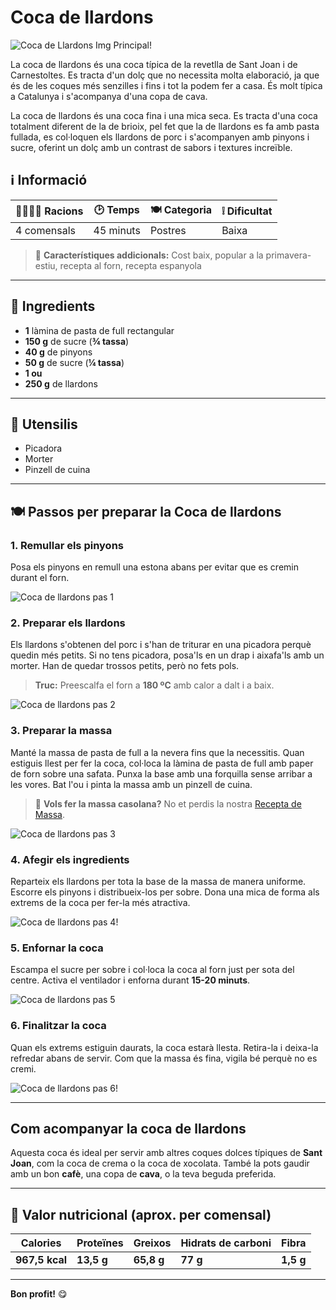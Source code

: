 # Coca de llardons

![Coca de Llardons Img Principal](https://cdn0.recetasgratis.net/es/posts/1/7/2/coca_de_llardons_chicharrones_75271_600.webp)!

La coca de llardons és una coca típica de la revetlla de Sant Joan i de Carnestoltes. Es tracta d'un dolç que no necessita molta elaboració, ja que és de les coques més senzilles i fins i tot la podem fer a casa. És molt típica a Catalunya i s'acompanya d'una copa de cava.

La coca de llardons és una coca fina i una mica seca. Es tracta d'una coca totalment diferent de la de brioix, pel fet que la de llardons es fa amb pasta fullada, es col·loquen els llardons de porc i s'acompanyen amb pinyons i sucre, oferint un dolç amb un contrast de sabors i textures increïble.

## ℹ️ Informació

| 👨‍👩‍👧‍👦 Racions | 🕑 Temps | 🍽️ Categoria | ❕ Dificultat |
|---------|-------|-----------|------------|
| 4 comensals | 45 minuts | Postres | Baixa |

> 🔗 **Característiques addicionals:** Cost baix, popular a la primavera-estiu, recepta al forn, recepta espanyola  

---

## 🍞 Ingredients

- **1** làmina de pasta de full rectangular
- **150 g** de sucre (**¾ tassa**)
- **40 g** de pinyons
- **50 g** de sucre (**¼ tassa**)
- **1 ou**
- **250 g** de llardons

---

## 🥄 Utensilis

- Picadora
- Morter
- Pinzell de cuina

---

## 🍽 Passos per preparar la Coca de llardons

### 1. Remullar els pinyons

Posa els pinyons en remull una estona abans per evitar que es cremin durant el forn.

![Coca de llardons pas 1](https://cdn0.recetasgratis.net/es/posts/1/7/2/coca_de_llardons_chicharrones_75271_paso_0_600.webp)

### 2. Preparar els llardons

Els llardons s'obtenen del porc i s'han de triturar en una picadora perquè quedin més petits. Si no tens picadora, posa'ls en un drap i aixafa'ls amb un morter. Han de quedar trossos petits, però no fets pols.

> **Truc:** Preescalfa el forn a **180 ºC** amb calor a dalt i a baix.

![Coca de llardons pas 2](https://cdn0.recetasgratis.net/es/posts/1/7/2/coca_de_llardons_chicharrones_75271_paso_1_600.webp)

### 3. Preparar la massa

Manté la massa de pasta de full a la nevera fins que la necessitis. Quan estiguis llest per fer la coca, col·loca la làmina de pasta de full amb paper de forn sobre una safata. Punxa la base amb una forquilla sense arribar a les vores. Bat l'ou i pinta la massa amb un pinzell de cuina.

> 🔗 **Vols fer la massa casolana?** No et perdis la nostra [Recepta de Massa](https://www.recetasgratis.net/receta-de-masa-de-hojaldre-facil-y-economica-53406.html).

![Coca de llardons pas 3](https://cdn0.recetasgratis.net/es/posts/1/7/2/coca_de_llardons_chicharrones_75271_paso_2_600.webp)

### 4. Afegir els ingredients

Reparteix els llardons per tota la base de la massa de manera uniforme. Escorre els pinyons i distribueix-los per sobre. Dona una mica de forma als extrems de la coca per fer-la més atractiva.

![Coca de llardons pas 4](https://cdn0.recetasgratis.net/es/posts/1/7/2/coca_de_llardons_chicharrones_75271_paso_3_600.webp)!

### 5. Enfornar la coca

Escampa el sucre per sobre i col·loca la coca al forn just per sota del centre. Activa el ventilador i enforna durant **15-20 minuts**.

![Coca de llardons pas 5](https://cdn0.recetasgratis.net/es/posts/1/7/2/coca_de_llardons_chicharrones_75271_paso_4_600.webp)

### 6. Finalitzar la coca

Quan els extrems estiguin daurats, la coca estarà llesta. Retira-la i deixa-la refredar abans de servir. Com que la massa és fina, vigila bé perquè no es cremi.

![Coca de llardons pas 6](https://cdn0.recetasgratis.net/es/posts/1/7/2/coca_de_llardons_chicharrones_75271_paso_5_600.webp)!

---

## Com acompanyar la coca de llardons

Aquesta coca és ideal per servir amb altres coques dolces típiques de **Sant Joan**, com la coca de crema o la coca de xocolata. També la pots gaudir amb un bon **cafè**, una copa de **cava**, o la teva beguda preferida.

---

## 🌿 Valor nutricional (aprox. per comensal)

| Calories | Proteïnes | Greixos | Hidrats de carboni | Fibra |
|----------|-----------|---------|------------------|-------|
| **967,5 kcal** | **13,5 g** | **65,8 g** | **77 g** | **1,5 g** |

---

**Bon profit!** 😋
